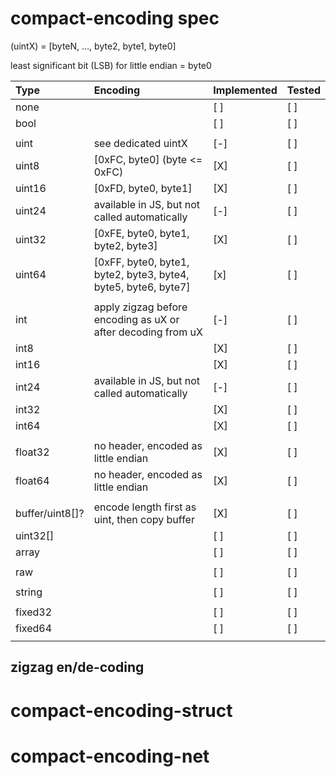 # compact-encoding spec


(uintX) = [byteN, ..., byte2, byte1, byte0]

least significant bit (LSB) for little endian = byte0

| Type            | Encoding                                                       | Implemented | Tested |
|:----------------|:---------------------------------------------------------------|-------------|--------|
| none            |                                                                | [ ]         | [ ]    |
| bool            |                                                                | [ ]         | [ ]    |
|                 |                                                                |             |        |
| uint            | see dedicated uintX                                            | [-]         | [ ]    |
| uint8           | [0xFC, byte0] (byte <= 0xFC)                                   | [X]         | [ ]    |
| uint16          | [0xFD, byte0, byte1]                                           | [X]         | [ ]    |
| uint24          | available in JS, but not called automatically                  | [-]         | [ ]    |
| uint32          | [0xFE, byte0, byte1, byte2, byte3]                             | [X]         | [ ]    |
| uint64          | [0xFF, byte0, byte1, byte2, byte3, byte4, byte5, byte6, byte7] | [x]         | [ ]    |
|                 |                                                                |             |        |
| int             | apply zigzag before encoding as uX or after decoding from uX   | [-]         | [ ]    |
| int8            |                                                                | [X]         | [ ]    |
| int16           |                                                                | [X]         | [ ]    |
| int24           | available in JS, but not called automatically                  | [-]         | [ ]    |
| int32           |                                                                | [X]         | [ ]    |
| int64           |                                                                | [X]         | [ ]    |
|                 |                                                                |             |        |
| float32         | no header, encoded as little endian                            | [X]         | [ ]    |
| float64         | no header, encoded as little endian                            | [X]         | [ ]    |
|                 |                                                                |             |        |
| buffer/uint8[]? | encode length first as uint, then copy buffer                  | [X]         | [ ]    |
| uint32[]        |                                                                | [ ]         | [ ]    |
| array           |                                                                | [ ]         | [ ]    |
|                 |                                                                |             |        |
| raw             |                                                                | [ ]         | [ ]    |
|                 |                                                                |             |        |
| string          |                                                                | [ ]         | [ ]    |
|                 |                                                                |             |        |
| fixed32         |                                                                | [ ]         | [ ]    |
| fixed64         |                                                                | [ ]         | [ ]    |
|                 |                                                                |             |        |

## zigzag en/de-coding

# compact-encoding-struct

# compact-encoding-net
